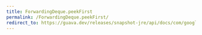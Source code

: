 ```yaml
---
title: ForwardingDeque.peekFirst
permalink: /ForwardingDeque.peekFirst/
redirect_to: https://guava.dev/releases/snapshot-jre/api/docs/com/google/common/collect/ForwardingDeque.html#peekFirst--
---
```

